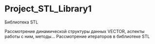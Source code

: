 # Project_STL_Library1

Библиотека STL 

Рассмотрение динамической структуры данных VECTOR, аспекты работы с ним, методы...
Рассмотрение итераторов в библиотеке STL
